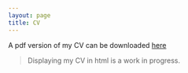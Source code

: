 ```yaml
---
layout: page
title: CV
---
```


A pdf version of my CV can be downloaded [here](/public/david_audet_resume_winter_2014.pdf)

>Displaying my CV in html is a work in progress.
